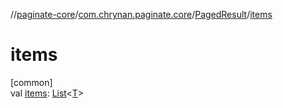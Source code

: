 //[paginate-core](../../../index.md)/[com.chrynan.paginate.core](../index.md)/[PagedResult](index.md)/[items](items.md)

# items

[common]\
val [items](items.md): [List](https://kotlinlang.org/api/latest/jvm/stdlib/kotlin.collections/-list/index.html)&lt;[T](index.md)&gt;

